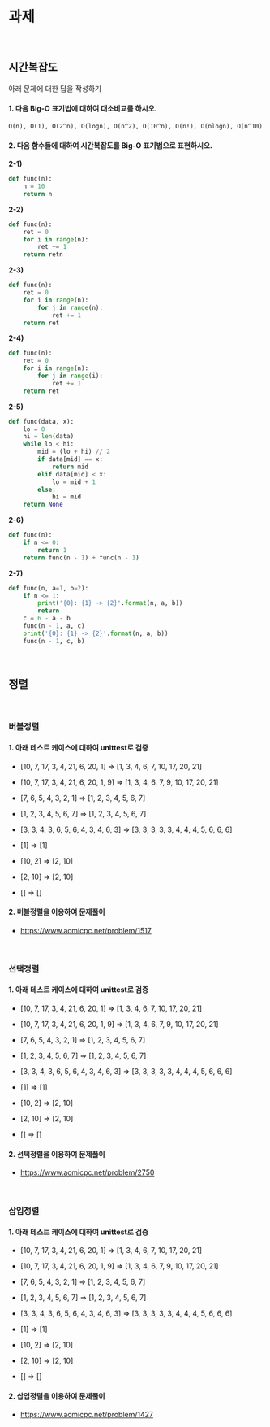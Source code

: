 # 과제

<br>

## 시간복잡도 

아래 문제에 대한 답을 작성하기

#### 1. 다음 Big-O 표기법에 대하여 대소비교를 하시오. 

```
O(n), O(1), O(2^n), O(logn), O(n^2), O(10^n), O(n!), O(nlogn), O(n^10)
```

#### 2. 다음 함수들에 대하여 시간복잡도를 Big-O 표기법으로 표현하시오.

**2-1)**

```python
def func(n):
    n = 10
    return n
```

**2-2)**

```python
def func(n):
    ret = 0
    for i in range(n):
        ret += 1
    return retn
```

**2-3)**

```python
def func(n):
    ret = 0
    for i in range(n):
        for j in range(n):
            ret += 1
    return ret
```

**2-4)**

```python
def func(n):
    ret = 0
    for i in range(n):
        for j in range(i):
            ret += 1
    return ret
```

**2-5)**

```python
def func(data, x):
    lo = 0
    hi = len(data)
    while lo < hi:
        mid = (lo + hi) // 2
        if data[mid] == x:
            return mid
        elif data[mid] < x:
            lo = mid + 1
        else:
            hi = mid
    return None
```

**2-6)**

```python
def func(n):
    if n <= 0:
        return 1
    return func(n - 1) + func(n - 1)
```

**2-7)**

```python
def func(n, a=1, b=2):
    if n <= 1:
        print('{0}: {1} -> {2}'.format(n, a, b))
        return
    c = 6 - a - b
    func(n - 1, a, c)
    print('{0}: {1} -> {2}'.format(n, a, b))
    func(n - 1, c, b)
```

<br>

## 정렬

<br>

### 버블정렬

#### 1. 아래 테스트 케이스에 대하여 unittest로 검증

* [10, 7, 17, 3, 4, 21, 6, 20, 1] => [1, 3, 4, 6, 7, 10, 17, 20, 21]

* [10, 7, 17, 3, 4, 21, 6, 20, 1, 9] => [1, 3, 4, 6, 7, 9, 10, 17, 20, 21]

* [7, 6, 5, 4, 3, 2, 1] => [1, 2, 3, 4, 5, 6, 7]

* [1, 2, 3, 4, 5, 6, 7] => [1, 2, 3, 4, 5, 6, 7]

* [3, 3, 4, 3, 6, 5, 6, 4, 3, 4, 6, 3] => [3, 3, 3, 3, 3, 4, 4, 4, 5, 6, 6, 6]

* [1] => [1]

* [10, 2] => [2, 10]

* [2, 10] => [2, 10]

* [] => []

#### 2. 버블정렬을 이용하여 문제풀이

* https://www.acmicpc.net/problem/1517

<br>

### 선택정렬

#### 1. 아래 테스트 케이스에 대하여 unittest로 검증

* [10, 7, 17, 3, 4, 21, 6, 20, 1] => [1, 3, 4, 6, 7, 10, 17, 20, 21]

* [10, 7, 17, 3, 4, 21, 6, 20, 1, 9] => [1, 3, 4, 6, 7, 9, 10, 17, 20, 21]

* [7, 6, 5, 4, 3, 2, 1] => [1, 2, 3, 4, 5, 6, 7]

* [1, 2, 3, 4, 5, 6, 7] => [1, 2, 3, 4, 5, 6, 7]

* [3, 3, 4, 3, 6, 5, 6, 4, 3, 4, 6, 3] => [3, 3, 3, 3, 3, 4, 4, 4, 5, 6, 6, 6]

* [1] => [1]

* [10, 2] => [2, 10]

* [2, 10] => [2, 10]

* [] => []

#### 2. 선택정렬을 이용하여 문제풀이

* https://www.acmicpc.net/problem/2750

<br>

### 삽입정렬

#### 1. 아래 테스트 케이스에 대하여 unittest로 검증

* [10, 7, 17, 3, 4, 21, 6, 20, 1] => [1, 3, 4, 6, 7, 10, 17, 20, 21]

* [10, 7, 17, 3, 4, 21, 6, 20, 1, 9] => [1, 3, 4, 6, 7, 9, 10, 17, 20, 21]

* [7, 6, 5, 4, 3, 2, 1] => [1, 2, 3, 4, 5, 6, 7]

* [1, 2, 3, 4, 5, 6, 7] => [1, 2, 3, 4, 5, 6, 7]

* [3, 3, 4, 3, 6, 5, 6, 4, 3, 4, 6, 3] => [3, 3, 3, 3, 3, 4, 4, 4, 5, 6, 6, 6]

* [1] => [1]

* [10, 2] => [2, 10]

* [2, 10] => [2, 10]

* [] => []

#### 2. 삽입정렬을 이용하여 문제풀이

* https://www.acmicpc.net/problem/1427

<br>
